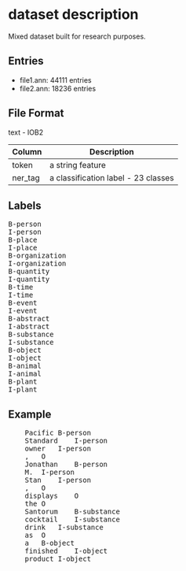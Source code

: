 # dataset description
Mixed dataset built for research purposes.

## Entries
* file1.ann: 44111  entries
* file2.ann:  18236 entries

## File Format
text - IOB2

| Column | Description       |
| ----- | ------------------ |
|token | a string feature |
|ner_tag| a classification label - 23 classes |

## Labels
<pre>
B-person
I-person
B-place
I-place
B-organization
I-organization
B-quantity
I-quantity
B-time
I-time
B-event
I-event
B-abstract
I-abstract
B-substance
I-substance
B-object
I-object
B-animal
I-animal
B-plant
I-plant
</pre>

## Example
<pre>
    Pacific	B-person
    Standard	I-person
    owner	I-person
    ,	O
    Jonathan	B-person
    M.	I-person
    Stan	I-person
    ,	O
    displays	O
    the	O
    Santorum	B-substance
    cocktail	I-substance
    drink	I-substance
    as	O
    a	B-object
    finished	I-object
    product	I-object
</pre>